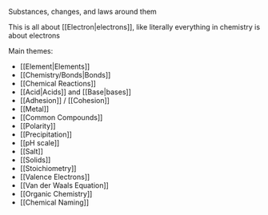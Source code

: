 Substances, changes, and laws around them

This is all about [[Electron|electrons]], like literally everything in chemistry is about electrons

Main themes:
- [[Element|Elements]]
- [[Chemistry/Bonds|Bonds]]
- [[Chemical Reactions]]
- [[Acid|Acids]] and [[Base|bases]]
- [[Adhesion]] / [[Cohesion]]
- [[Metal]]
- [[Common Compounds]]
- [[Polarity]]
- [[Precipitation]]
- [[pH scale]]
- [[Salt]]
- [[Solids]]
- [[Stoichiometry]]
- [[Valence Electrons]]
- [[Van der Waals Equation]]
- [[Organic Chemistry]]
- [[Chemical Naming]]
